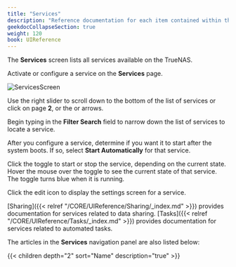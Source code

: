 ```yaml
---
title: "Services"
description: "Reference documentation for each item contained within the Services screen."
geekdocCollapseSection: true
weight: 120
book: UIReference
---
```


The **Services** screen lists all services available on the TrueNAS.

Activate or configure a service on the **Services** page.

![ServicesScreen](/images/CORE/Services/ServicesScreen.png "System Services")

Use the right slider to scroll down to the bottom of the list of services or click on page **2**, or the <span class="iconify" data-icon="dashicons:arrow-right-alt2"></span> or <span class="iconify" data-icon="ci:last-page"></span> arrows.

Begin typing in the **Filter Search** field to narrow down the list of services to locate a service.

After you configure a service, determine if you want it to start after the system boots. If so, select **Start Automatically** for that service.

Click the toggle to start or stop the service, depending on the current state. Hover the mouse over the toggle to see the current state of that service. The toggle turns blue when it is running.

Click the <span class="material-icons">edit</span> icon to display the settings screen for a service.

[Sharing]({{< relref "/CORE/UIReference/Sharing/_index.md" >}}) provides documentation for services related to data sharing. [Tasks]({{< relref "/CORE/UIReference/Tasks/_index.md" >}}) provides documentation for services related to automated tasks.

The articles in the **Services** navigation panel are also listed below:

{{< children depth="2" sort="Name" description="true" >}}
